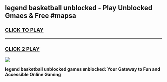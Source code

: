 
## legend basketball unblocked - Play Unblocked Gmaes & Free #mapsa
<h3>
<a href="https://news.freeplayer.one?title=legend_basketball_unblocked&ref=03M">CLICK TO PLAY</a></h3>
<hr>

<h3>
<a href="https://news.freeplayer.one?title=legend_basketball_unblocked&ref=03M">CLICK 2 PLAY</a>
  
</h3>

<a href="https://news.freeplayer.one?title=legend_basketball_unblocked&ref=03M"><img src="https://clearcache.store/games.png"></a>


**legend basketball unblocked games unblocked: Your Gateway to Fun and Accessible Online Gaming**
